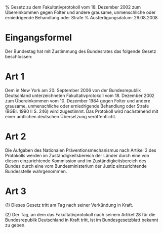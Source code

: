 % Gesetz zu dem Fakultativprotokoll vom 18. Dezember 2002 zum Übereinkommen gegen Folter und andere grausame, unmenschliche oder erniedrigende Behandlung oder Strafe
% Ausfertigungsdatum: 26.08.2008
 
# Eingangsformel

Der Bundestag hat mit Zustimmung des Bundesrates das folgende Gesetz beschlossen:

# Art 1

Dem in New York am 20. September 2006 von der Bundesrepublik Deutschland unterzeichneten Fakultativprotokoll vom 18. Dezember 2002 zum Übereinkommen vom 10. Dezember 1984 gegen Folter und andere grausame, unmenschliche oder erniedrigende Behandlung oder Strafe (BGBl. 1990 II S. 246) wird zugestimmt. Das Protokoll wird nachstehend mit einer amtlichen deutschen Übersetzung veröffentlicht.

# Art 2

Die Aufgaben des Nationalen Präventionsmechanismus nach Artikel 3 des Protokolls werden im Zuständigkeitsbereich der Länder durch eine von diesen einzurichtende Kommission und im Zuständigkeitsbereich des Bundes durch eine vom Bundesministerium der Justiz einzurichtende Bundesstelle wahrgenommen.

# Art 3

(1) Dieses Gesetz tritt am Tag nach seiner Verkündung in Kraft.

(2) Der Tag, an dem das Fakultativprotokoll nach seinem Artikel 28 für die Bundesrepublik Deutschland in Kraft tritt, ist im Bundesgesetzblatt bekannt zu geben.
